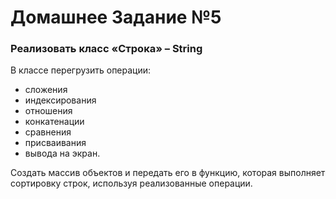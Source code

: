 # Домашнее Задание №5
### Реализовать класс «Строка» – String

В классе перегрузить операции:
* сложения
* индексирования
* отношения
* конкатенации
* сравнения
* присваивания
* вывода на экран.

Создать массив объектов и передать его в функцию, которая выполняет сортировку строк, используя
реализованные операции.
